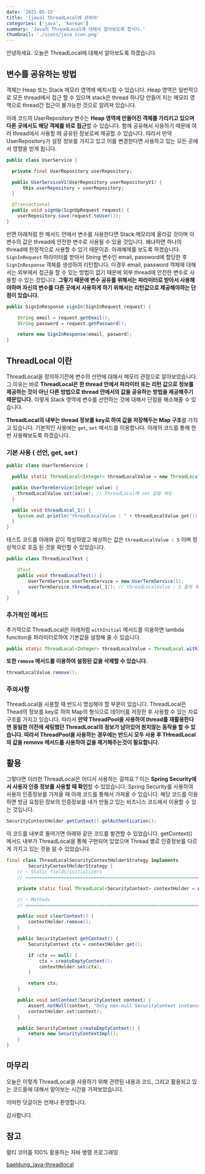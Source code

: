 ```yaml
---
date: '2021-05-15'
title: '[java] ThreadLocal에 관하여'
categories: ['java', 'korean']
summary: 'Java의 ThreadLocal에 대해서 알아보도록 합시다.'
thumbnail: './icons/java_icon.png'
---
```


안녕하세요. 오늘은 ThreadLocal에 대해서 알아보도록 하겠습니다.

## 변수를 공유하는 방법

객체는 Heap 또는 Stack 메모리 영역에 배치시킬 수 있습니다. Heap 영역은 일반적으로 모든 thread에서 접근 할 수 있으며 stack은 thread 하나당 만들어 지는 메모리 영역으로 thread간 접근이 불가능한 것으로 알려져 있습니다.


아래 코드의 UserRepository 변수는 **Heap 영역에 만들어진 객체를 가리키고 있으며 다른 곳에서도 해당 객체를 바로 접근**할 수 있습니다. 함께 공유해서 사용하기 때문에 여러 thread에서 사용할 때 공유된 정보로써 제공할 수 있습니다. 따라서 만약 UserRepository가 설정 정보를 가지고 있고 이를 변경한다면 사용하고 있는 모든 곳에서 영향을 받게 됩니다.

```java
public class UserService {

  private final UserRepository userRepository;

  public UserServiceV1(UserRepository userRepositoryV1) {
      this.userRepository = userRepository;
  }

  @Transactional
  public void signUp(SignUpRequest request) {
    userRepository.save(request.toUser());
}
```

반면 아래처럼 한 메서드 안에서 변수를 사용한다면 Stack 메모리에 올라갈 것이며 이 변수의 값은 thread에 안전한 변수로 사용될 수 있을 것입니다. 왜냐하면 하나의 thread에 한정적으로 사용할 수 있기 때문이죠. 아래예제를 보도록 하겠습니다. `SignInRequest` 파라미터를 받아서 String 변수인 email, password에 할당한 후 `SignInResponse` 객체를 생성하여 리턴합니다. 이경우 email, password 객체에 대해서는 외부에서 접근을 할 수 있는 방법이 없기 때문에 외부 thread에 안전한 변수로 사용할 수 있는 것입니다. **그렇기 때문에 변수 공유를 위해서는 파라미터로 받아서 사용해야하며 자신의 변수를 다른 곳에서 사용하게 하기 위해서는 리턴값으로 제공해야하는 단점이 있습니다.**

```java
public SignInResponse signIn(SignInRequest request) {

    String email = request.getEmail();
    String password = request.getPassword();

    return new SignInResponse(email, pasword);
}
```

## ThreadLocal 이란

ThreadLocal을 정의하기전에 변수의 선언에 대해서 메모리 관점으로 알아보았습니다. 그 이유는 바로 **ThreadLocal은 한 thread 안에서 파라미터 또는 리턴 값으로 정보를 제공하는 것이 아닌 다른 방법으로 thread 안에서의 값을 공유하는 방법을 제공해주기 때문입니다.** 이렇게 Stack 영역에 변수를 선언하는 것에 대해서 단점을 해소해줄 수 있습니다.

**ThreadLocal의 내부는 thread 정보를 key로 하여 값을 저장해두는 Map 구조**를 가지고 있습니다. 기본적인 사용에는 `get`, `set` 메서드를 이용합니다. 아래의 코드를 통해 한번 사용해보도록 하겠습니다.

### 기본 사용 ( 선언, get, set )

```java
public class UserTermService {

  public static ThreadLocal<Integer> threadLocalValue = new ThreadLocal<>(); // ThreadLocal 사용을 위한 선언

  public UserTermService(Integer value) {
    threadLocalValue.set(value); // ThreadLocal에 set 값을 세팅
  }

  public void threadLocal_1() {
    System.out.println("threadLocalValue : " + threadLocalValue.get()); // ThreadLocal에 있는 값을 가져오기
  }
}
```

테스트 코드를 아래와 같이 작성하였고 예상하는 값은 `threadLocalValue : 5` 이며 정상적으로 호출 된 것을 확인할 수 있었습니다.

```java
public class ThreadLocalTest {

    @Test
    public void threadLocalTest() {
        UserTermService userTermService = new UserTermService(5);
        userTermService.threadLocal_1(); // threadLocalValue : 5 출력 확인
    }
}
```

### 추가적인 메서드

추가적으로 ThreadLocal은 아래처럼 `withInitial` 메서드를 이용하면 lambda funciton을 파라미터로하여 기본값을 설정해 줄 수 있습니다.

```java
public static ThreadLocal<Integer> threadLocalValue = ThreadLocal.withInitial(() -> 5);
```

**또한 `remove` 메서드를 이용하여 설정된 값을 삭제할 수 있습니다.**

```java
threadLocalValue.remove();
```

### 주의사항

ThreadLocal을 사용할 때 반드시 명심해야 할 부분이 있습니다. ThreadLocal은 Thead의 정보를 key로 하여 Map의 형식으로 데이터를 저장한 후 사용할 수 있는 자료구조를 가지고 있습니다. 따라서 **만약 ThreadPool을 사용하여 thread를 재활용한다면 동일한 이전에 세팅했던 ThreadLocal의 정보가 남아있어 원치않는 동작을 할 수 있습니다. 따라서 ThreadPool을 사용하는 경우에는 반드시 모두 사용 후 THreadLocal의 값을 remove 메서드를 사용하여 값을 제거해주는것이 필요합니다.**

## 활용

그렇다면 이러한 ThreadLocal은 어디서 사용하는 걸까요 ? 이는 **Spring Security에서 사용자 인증 정보를 사용할 때 확인**할 수 있었습니다. Spring Security를 사용하여 사용자 인증정보를 가져올 때 아래 코드를 통해서 가져올 수 있습니다. 해당 코드를 이용하면 방금 요청된 정보의 인증정보를 내가 만들고 있는 비즈니스 코드에서 이용할 수 있는 것입니다.

```java
SecurityContextHolder.getContext().getAuthentication();
```

이 코드를 내부로 들어가면 아래와 같은 코드를 발견할 수 있었습니다. getContext() 메서드 내부가 ThreadLocal을 통해 구현되어 있었으며 Thread 별로 인증정보를 다르게 가지고 있는 것을 알 수 있었습니다.

```java
final class ThreadLocalSecurityContextHolderStrategy implements
        SecurityContextHolderStrategy {
    // ~ Static fields/initializers
    // =====================================================================================

    private static final ThreadLocal<SecurityContext> contextHolder = new ThreadLocal<>();

    // ~ Methods
    // ========================================================================================================

    public void clearContext() {
        contextHolder.remove();
    }

    public SecurityContext getContext() {
        SecurityContext ctx = contextHolder.get();

        if (ctx == null) {
            ctx = createEmptyContext();
            contextHolder.set(ctx);
        }

        return ctx;
    }

    public void setContext(SecurityContext context) {
        Assert.notNull(context, "Only non-null SecurityContext instances are permitted");
        contextHolder.set(context);
    }

    public SecurityContext createEmptyContext() {
        return new SecurityContextImpl();
    }
}
```

## 마무리

오늘은 이렇게 ThreadLocal을 사용하기 위해 관련된 내용과 코드, 그리고 활용되고 있는 코드들에 대해서 알아보는 시간을 가져보았습니다.

어떠한 덧글이든 언제나 환영합니다.

감사합니다.

## 참고

멀티 코어를 100% 활용하는 자바 병렬 프로그래밍

[baeldung\_java-threadlocal](https://www.baeldung.com/java-threadlocal)